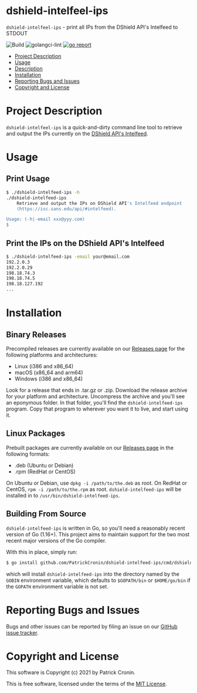 # dshield-intelfeel-ips

`dshield-intelfeel-ips` - print all IPs from the DShield API's Intelfeed to STDOUT

![Build](https://github.com/PatrickCronin/mmdb-dump-networks/workflows/Build/badge.svg)
![golangci-lint](https://github.com/PatrickCronin/mmdb-dump-networks/workflows/golangci-lint/badge.svg)
[![go report](https://goreportcard.com/badge/github.com/PatrickCronin/mmdb-dump-networks)](https://goreportcard.com/badge/github.com/PatrickCronin/dshield-intelfeel-ips)

* [Project Description](#project-description)
* [Usage](#usage)
* [Description](#description)
* [Installation](#installation)
* [Reporting Bugs and Issues](#reporting-bugs-and-issues)
* [Copyright and License](#copyright-and-license)

# Project Description

`dshield-intelfeel-ips` is a quick-and-dirty command line tool to retrieve and output the IPs currently on the [DShield API's Intelfeed](https://isc.sans.edu/api/#intelfeed).

# Usage

## Print Usage

```bash
$ ./dshield-intelfeed-ips -h
./dshield-intelfeed-ips
    Retrieve and output the IPs on DShield API's Intelfeed endpoint
    (https://isc.sans.edu/api/#intelfeed).

Usage: (-h|-email xxx@yyy.com)
$
```

## Print the IPs on the DShield API's Intelfeed

```bash
$ ./dshield-intelfeed-ips -email your@email.com
192.2.0.3
192.2.0.29
198.18.74.3
198.18.74.5
198.18.127.192
...
```

# Installation

## Binary Releases

Precompiled releases are currently available on our [Releases
page](https://github.com/PatrickCronin/dshield-intelfeed-ips/releases) for the
following platforms and architectures:

* Linux (i386 and x86_64)
* macOS (x86_64 and arm64)
* Windows (i386 and x86_64)

Look for a release that ends in .tar.gz or .zip. Download the release archive
for your platform and architecture.  Uncompress the archive and you'll see an
eponymous folder. In that folder, you'll find the `dshield-intelfeed-ips` program.
Copy that program to wherever you want it to live, and start using it.

## Linux Packages

Prebuilt packages are currently available on our [Releases
page](https://github.com/PatrickCronin/dshield-intelfeed-ips/releases) in the
following formats:

* .deb (Ubuntu or Debian)
* .rpm (RedHat or CentOS)

On Ubuntu or Debian, use `dpkg -i /path/to/the.deb` as root. On RedHat or
CentOS, `rpm -i /path/to/the.rpm` as root. `dshield-intelfeed-ips` will be
installed in to `/usr/bin/dshield-intelfeed-ips`.

## Building From Source

`dshield-intelfeed-ips` is written in Go, so you'll need a reasonably recent
version of Go (1.16+). This project aims to maintain support for the two most
recent major versions of the Go compiler.

With this in place, simply run:

```bash
$ go install github.com/PatrickCronin/dshield-intelfeed-ips/cmd/dshield-intelfeed-ips@latest
```

which will install `dshield-intelfeed-ips` into the directory named by the
`GOBIN` environment variable, which defaults to `$GOPATH/bin` or `$HOME/go/bin`
if the `GOPATH` environment variable is not set.

# Reporting Bugs and Issues

Bugs and other issues can be reported by filing an issue on our [GitHub issue
tracker](https://github.com/PatrickCronin/dshield-intelfeed-ips/issues).

# Copyright and License

This software is Copyright (c) 2021 by Patrick Cronin.

This is free software, licensed under the terms of the [MIT
License](https://github.com/PatrickCronin/dshield-intelfeed-ips/LICENSE.md).
